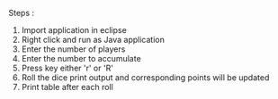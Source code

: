 Steps :
1. Import application in eclipse
2. Right click and run as Java application
3. Enter the number of players
4. Enter the number to accumulate
5. Press key either 'r' or 'R'
6. Roll the dice print output and corresponding points will be updated
7. Print table after each roll
